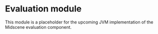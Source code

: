 # Evaluation module

This module is a placeholder for the upcoming JVM implementation of the Midscene evaluation component.
